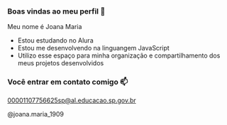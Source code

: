### Boas vindas ao meu perfil 💙

Meu nome é Joana Maria

- Estou estudando no Alura
- Estou me desenvolvendo na linguangem JavaScript
- Utilizo esse espaço para minha organização e compartilhamento dos meus projetos desenvolvidos

### Você entrar em contato comigo 📫

00001107756625sp@al.educacao.sp.gov.br

@joana.maria_1909
